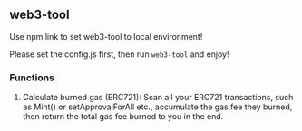 ## web3-tool

Use npm link to set web3-tool to local environment!

Please set the config.js first, then run `web3-tool` and enjoy!

### Functions
1. Calculate burned gas (ERC721):  Scan all your ERC721 transactions, such as Mint() or setApprovalForAll etc., accumulate the gas fee they burned, then return the total gas fee burned to you in the end.